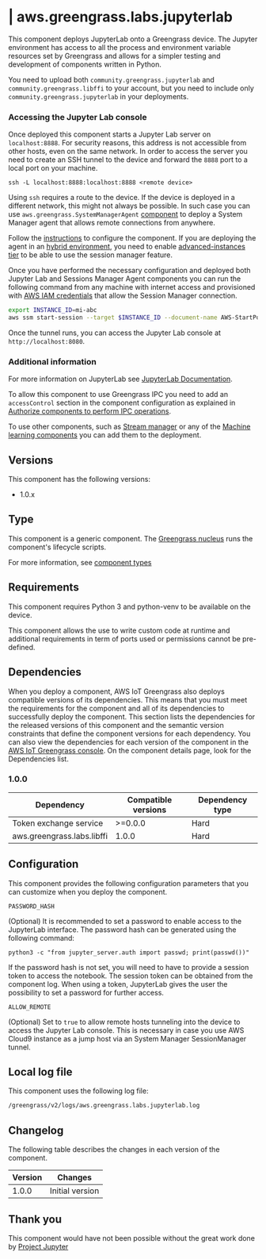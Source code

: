 # | aws.greengrass.labs.jupyterlab

This component deploys JupyterLab onto a Greengrass device. The Jupyter environment has access to all the process and environment variable resources set by Greengrass and allows for a simpler testing and development of components written in Python.

You need to upload both `community.greengrass.jupyterlab` and `community.greengrass.libffi` to your account, but you need to include only `community.greengrass.jupyterlab` in your deployments.

### Accessing the Jupyter Lab console

Once deployed this component starts a Jupyter Lab server on `localhost:8888`. For security reasons, this address is not accessible from other hosts, even on the same network. In order to access the server you need to create an SSH tunnel to the device and forward the `8888` port to a local port on your machine.

`ssh -L localhost:8888:localhost:8888 <remote device>`

Using `ssh` requires a route to the device. If the device is deployed in a different network, this might not always be possible. In such case you can use `aws.greengrass.SystemManagerAgent` [component](https://docs.aws.amazon.com/greengrass/v2/developerguide/systems-manager-agent-component.html) to deploy a System Manager agent that allows remote connections from anywhere.

Follow the [instructions](https://docs.aws.amazon.com/systems-manager/latest/userguide/systems-manager-setting-up-edge-devices.html) to configure the component. If you are deploying the agent in an [hybrid environment](https://docs.aws.amazon.com/systems-manager/latest/userguide/systems-manager-managedinstances.html), you need to enable [advanced-instances tier](https://docs.aws.amazon.com/systems-manager/latest/userguide/systems-manager-managedinstances-advanced.html) to be able to use the session manager feature.

Once you have performed the necessary configuration and deployed both Jupyter Lab and Sessions Manager Agent components you can run the following command from any machine with internet access and provisioned with [AWS IAM credentials](https://docs.aws.amazon.com/systems-manager/latest/userguide/session-manager-getting-started-instance-profile.html) that allow the Session Manager connection.

```bash
export INSTANCE_ID=mi-abc
aws ssm start-session --target $INSTANCE_ID --document-name AWS-StartPortForwardingSession --parameters '{"portNumber":["8888"],"localPortNumber":["8080"]}' --region <aws-region>
```

Once the tunnel runs, you can access the Jupyter Lab console at `http://localhost:8080`.

### Additional information

For more information on JupyterLab see [JupyterLab Documentation](https://jupyterlab.readthedocs.io/en/stable/).

To allow this component to use Greengrass IPC you need to add an `accessControl` section in the component configuration as explained in [Authorize components to perform IPC operations](https://docs.aws.amazon.com/greengrass/v2/developerguide/interprocess-communication.html#ipc-authorization-policies).

To use other components, such as [Stream manager](https://docs.aws.amazon.com/greengrass/v2/developerguide/stream-manager-component.html) or any of the [Machine learning components](https://docs.aws.amazon.com/greengrass/v2/developerguide/machine-learning-components.html) you can add them to the deployment. 


## Versions
This component has the following versions:

* 1.0.x

## Type

This component is a generic component. The [Greengrass nucleus](https://docs.aws.amazon.com/greengrass/v2/developerguide/greengrass-nucleus-component.html) runs the component's lifecycle scripts.

For more information, see [component types](https://docs.aws.amazon.com/greengrass/v2/developerguide/manage-components.html#component-types)


## Requirements

This component requires Python 3 and python-venv to be available on the device. 

This component allows the use to write custom code at runtime and additional requirements in term of ports used or permissions cannot be pre-defined.

## Dependencies

When you deploy a component, AWS IoT Greengrass also deploys compatible versions of its dependencies. This means that you must meet the requirements for the component and all of its dependencies to successfully deploy the component. This section lists the dependencies for the released versions of this component and the semantic version constraints that define the component versions for each dependency. You can also view the dependencies for each version of the component in the [AWS IoT Greengrass console](https://console.aws.amazon.com/greengrass). On the component details page, look for the Dependencies list.

### 1.0.0

| Dependency | Compatible versions | Dependency type |
|---|---|---|
| Token exchange service | >=0.0.0 | Hard |
| aws.greengrass.labs.libffi | 1.0.0 | Hard |

## Configuration

This component provides the following configuration parameters that you can customize when you deploy the component.

`PASSWORD_HASH`

(Optional) It is recommended to set a password to enable access to the JupyterLab interface. The password hash can be generated using the following command:

`python3 -c "from jupyter_server.auth import passwd; print(passwd())"`

If the password hash is not set, you will need to have to provide a session token to access the notebook. The session token can be obtained from the component log. When using a token, JupyterLab gives the user the possibility to set a password for further access.

`ALLOW_REMOTE`

(Optional) Set to `true` to allow remote hosts tunneling into the device to access the Jupyter Lab console. This is necessary in case you use AWS Cloud9 instance as a jump host via an System Manager SessionManager tunnel.


## Local log file

This component uses the following log file:

```bash
/greengrass/v2/logs/aws.greengrass.labs.jupyterlab.log
```


## Changelog

The following table describes the changes in each version of the component.

| Version | Changes |
|---|---|
| 1.0.0 | Initial version |


## Thank you

This component would have not been possible without the great work done by [Project Jupyter](https://jupyter.org/)
